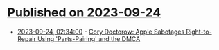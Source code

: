 # [Published on 2023-09-24](index.md)

* [2023-09-24, 02:34:00](https://apple.slashdot.org/story/23/09/24/0143248/cory-doctorow-apple-sabotages-right-to-repair-using-parts-pairing-and-the-dmca?utm_source=rss1.0mainlinkanon&utm_medium=feed) - [Cory Doctorow:  Apple Sabotages Right-to-Repair Using 'Parts-Pairing' and the DMCA](https://apple.slashdot.org/story/23/09/24/0143248/cory-doctorow-apple-sabotages-right-to-repair-using-parts-pairing-and-the-dmca?utm_source=rss1.0mainlinkanon&utm_medium=feed)
